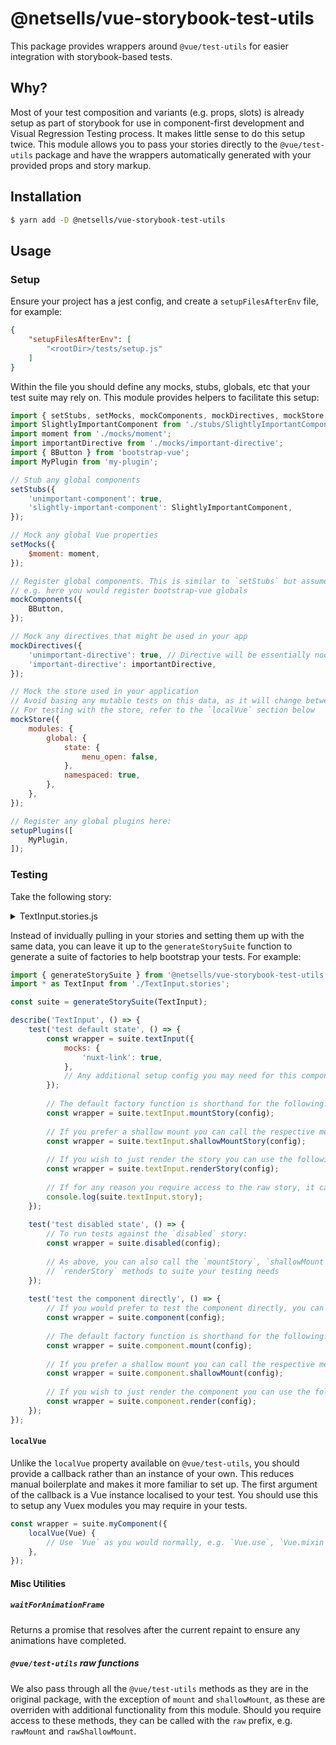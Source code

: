 # @netsells/vue-storybook-test-utils

This package provides wrappers around `@vue/test-utils` for easier integration with storybook-based tests.

## Why?

Most of your test composition and variants (e.g. props, slots) is already setup as part of storybook for use in component-first development and Visual Regression Testing process. It makes little sense to do this setup twice. This module allows you to pass your stories directly to the `@vue/test-utils` package and have the wrappers automatically generated with your provided props and story markup.

## Installation

```sh
$ yarn add -D @netsells/vue-storybook-test-utils
``` 

## Usage

### Setup

Ensure your project has a jest config, and create a `setupFilesAfterEnv` file, for example:

```json
{
    "setupFilesAfterEnv": [
        "<rootDir>/tests/setup.js"
    ]
}
```

Within the file you should define any mocks, stubs, globals, etc that your test suite may rely on. This module provides helpers to facilitate this setup:

```js
import { setStubs, setMocks, mockComponents, mockDirectives, mockStore, setupPlugins } from '@netsells/vue-storybook-test-utils';
import SlightlyImportantComponent from './stubs/SlightlyImportantComponent';
import moment from './mocks/moment';
import importantDirective from './mocks/important-directive';
import { BButton } from 'bootstrap-vue';
import MyPlugin from 'my-plugin';

// Stub any global components
setStubs({
    'unimportant-component': true,
    'slightly-important-component': SlightlyImportantComponent,
});

// Mock any global Vue properties
setMocks({
    $moment: moment,
});

// Register global components. This is similar to `setStubs` but assumes fully functional components
// e.g. here you would register bootstrap-vue globals
mockComponents({
    BButton,
});

// Mock any directives that might be used in your app
mockDirectives({
    'unimportant-directive': true, // Directive will be essentially noop'd to prevent errors
    'important-directive': importantDirective,
});

// Mock the store used in your application
// Avoid basing any mutable tests on this data, as it will change between your tests and create dirty data
// For testing with the store, refer to the `localVue` section below
mockStore({
    modules: {
        global: {
            state: {
                menu_open: false,
            },
            namespaced: true,
        },
    },
});

// Register any global plugins here:
setupPlugins([
    MyPlugin,
]);
```

### Testing

Take the following story:

<details>
<summary>TextInput.stories.js</summary>
  
```js
import TextInput from './TextInput';

export default {
    component: TextInput,

    argTypes: {
        disabled: {
            control: 'boolean',
        },
    },

    args: {
        label: 'My Input',
    },
};

export const textInput = (args = {}, { argTypes = {} }) => ({
    props: Object.keys({ ...args, ...argTypes }),

    components: { TextInput },

    template: `
        <text-input v-bind="$props" />
    `,
});

export const disabled = textInput.bind({});
disabled.args = {
    disabled: true,
};
```

</details>

Instead of invidually pulling in your stories and setting them up with the same data, you can leave it up to the `generateStorySuite` function to generate a suite of factories to help bootstrap your tests. For example:

```js
import { generateStorySuite } from '@netsells/vue-storybook-test-utils';
import * as TextInput from './TextInput.stories';

const suite = generateStorySuite(TextInput);

describe('TextInput', () => {
    test('test default state', () => {
        const wrapper = suite.textInput({
            mocks: {
                'nuxt-link': true,
            },
            // Any additional setup config you may need for this component
        });
        
        // The default factory function is shorthand for the following:
        const wrapper = suite.textInput.mountStory(config);
        
        // If you prefer a shallow mount you can call the respective method:
        const wrapper = suite.textInput.shallowMountStory(config);
        
        // If you wish to just render the story you can use the following:
        const wrapper = suite.textInput.renderStory(config);
        
        // If for any reason you require access to the raw story, it can be accessed via the `story` property:
        console.log(suite.textInput.story);
    });
    
    test('test disabled state', () => {
        // To run tests against the `disabled` story:
        const wrapper = suite.disabled(config);
        
        // As above, you can also call the `mountStory`, `shallowMount` and 
        // `renderStory` methods to suite your testing needs
    });
    
    test('test the component directly', () => {
        // If you would prefer to test the component directly, you can do so using the following:
        const wrapper = suite.component(config);
        
        // The default factory function is shorthand for the following:
        const wrapper = suite.component.mount(config);
        
        // If you prefer a shallow mount you can call the respective method:
        const wrapper = suite.component.shallowMount(config);
        
        // If you wish to just render the component you can use the following:
        const wrapper = suite.component.render(config);
    });
});
```

#### `localVue`

Unlike the `localVue` property available on `@vue/test-utils`, you should provide a callback rather than an instance of your own. This reduces manual boilerplate and makes it more familiar to set up. The first argument of the callback is a Vue instance localised to your test. You should use this to setup any Vuex modules you may require in your tests.

```js
const wrapper = suite.myComponent({
    localVue(Vue) {
        // Use `Vue` as you would normally, e.g. `Vue.use`, `Vue.mixin`
    },
});

```

#### Misc Utilities

##### `waitForAnimationFrame`

Returns a promise that resolves after the current repaint to ensure any animations have completed.

##### `@vue/test-utils` raw functions

We also pass through all the `@vue/test-utils` methods as they are in the original package, with the exception of `mount` and `shallowMount`, as these are overriden with additional functionality from this module. Should you require access to these methods, they can be called with the `raw` prefix, e.g. `rawMount` and `rawShallowMount`.
